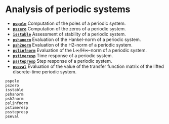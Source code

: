 # Analysis of periodic systems

* **[`pspole`](@ref)**  Computation of the poles of a periodic system.
* **[`pszero`](@ref)**  Computation of the zeros of a periodic system.
* **[`isstable`](@ref)**  Assessment of stability of a periodic system.
* **[`pshanorm`](@ref)**  Evaluation of the Hankel-norm of a periodic system.
* **[`psh2norm`](@ref)**  Evaluation of the H2-norm of a periodic system.
* **[`pslinfnorm`](@ref)**  Evaluation of the L∞/H∞-norm of a periodic system.
* **[`pstimeresp`](@ref)**  Time response of a periodic system.
* **[`psstepresp`](@ref)**  Step response of a periodic system.
* **[`pseval`](@ref)**  Evaluation of the value of the transfer function matrix of the lifted discrete-time periodic system.


```@docs
pspole
pszero
isstable
pshanorm
psh2norm
pslinfnorm
pstimeresp
psstepresp
pseval
```
